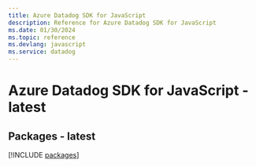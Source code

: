 ```yaml
---
title: Azure Datadog SDK for JavaScript
description: Reference for Azure Datadog SDK for JavaScript
ms.date: 01/30/2024
ms.topic: reference
ms.devlang: javascript
ms.service: datadog
---
```

# Azure Datadog SDK for JavaScript - latest
## Packages - latest
[!INCLUDE [packages](datadog-index.md)]